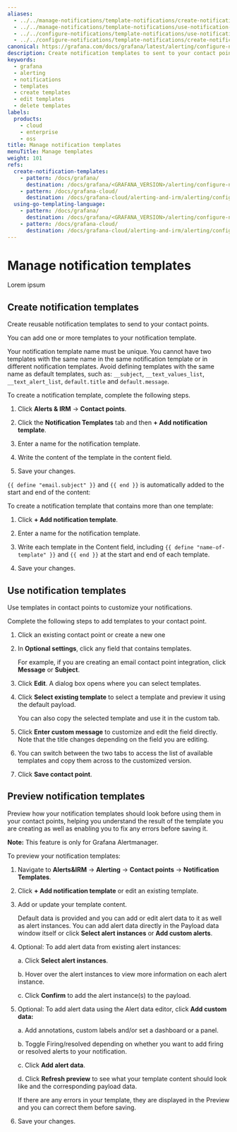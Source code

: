 ```yaml
---
aliases:
  - ../../manage-notifications/template-notifications/create-notification-templates/ # /docs/grafana/<GRAFANA_VERSION>/alerting/manage-notifications/template-notifications/create-notification-templates/
  - ../../manage-notifications/template-notifications/use-notification-templates/ # /docs/grafana/<GRAFANA_VERSION>/alerting/manage-notifications/template-notifications/use-notification-templates/
  - ../../configure-notifications/template-notifications/use-notification-templates/ # /docs/grafana/<GRAFANA_VERSION>/alerting/manage-notifications/template-notifications/use-notification-templates/
  - ../../configure-notifications/template-notifications/create-notification-templates/ # /docs/grafana/<GRAFANA_VERSION>/alerting/manage-notifications/template-notifications/create-notification-templates/
canonical: https://grafana.com/docs/grafana/latest/alerting/configure-notifications/template-notifications/manage-notification-templates/
description: Create notification templates to sent to your contact points
keywords:
  - grafana
  - alerting
  - notifications
  - templates
  - create templates
  - edit templates
  - delete templates
labels:
  products:
    - cloud
    - enterprise
    - oss
title: Manage notification templates
menuTitle: Manage templates
weight: 101
refs:
  create-notification-templates:
    - pattern: /docs/grafana/
      destination: /docs/grafana/<GRAFANA_VERSION>/alerting/configure-notifications/template-notifications/create-notification-templates/
    - pattern: /docs/grafana-cloud/
      destination: /docs/grafana-cloud/alerting-and-irm/alerting/configure-notifications/template-notifications/create-notification-templates/
  using-go-templating-language:
    - pattern: /docs/grafana/
      destination: /docs/grafana/<GRAFANA_VERSION>/alerting/configure-notifications/template-notifications/templating-language/
    - pattern: /docs/grafana-cloud/
      destination: /docs/grafana-cloud/alerting-and-irm/alerting/configure-notifications/template-notifications/templating-language/
---
```


# Manage notification templates

Lorem ipsum

## Create notification templates

Create reusable notification templates to send to your contact points.

You can add one or more templates to your notification template.

Your notification template name must be unique. You cannot have two templates with the same name in the same notification template or in different notification templates. Avoid defining templates with the same name as default templates, such as: `__subject`, `__text_values_list`, `__text_alert_list`, `default.title` and `default.message`.

To create a notification template, complete the following steps.

1. Click **Alerts & IRM** -> **Contact points**.
1. Click the **Notification Templates** tab and then **+ Add notification template**.

1. Enter a name for the notification template.

1. Write the content of the template in the content field.

1. Save your changes.

`{{ define "email.subject" }}` and `{{ end }}` is automatically added to the start and end of the content:

To create a notification template that contains more than one template:

1. Click **+ Add notification template**.

2. Enter a name for the notification template.

3. Write each template in the Content field, including `{{ define "name-of-template" }}` and `{{ end }}` at the start and end of each template.

4. Save your changes.

## Use notification templates

Use templates in contact points to customize your notifications.

Complete the following steps to add templates to your contact point.

1. Click an existing contact point or create a new one
1. In **Optional settings**, click any field that contains templates.

   For example, if you are creating an email contact point integration, click **Message** or **Subject**.

1. Click **Edit**.
   A dialog box opens where you can select templates.
1. Click **Select existing template** to select a template and preview it using the default payload.

   You can also copy the selected template and use it in the custom tab.

1. Click **Enter custom message** to customize and edit the field directly. Note that the title changes depending on the field you are editing.

1. You can switch between the two tabs to access the list of available templates and copy them across to the customized version.

1. Click **Save contact point**.

## Preview notification templates

Preview how your notification templates should look before using them in your contact points, helping you understand the result of the template you are creating as well as enabling you to fix any errors before saving it.

**Note:** This feature is only for Grafana Alertmanager.

To preview your notification templates:

1. Navigate to **Alerts&IRM** -> **Alerting** -> **Contact points** -> **Notification Templates**.
1. Click **+ Add notification template** or edit an existing template.
1. Add or update your template content.

   Default data is provided and you can add or edit alert data to it as well as alert instances. You can add alert data directly in the Payload data window itself or click **Select alert instances** or **Add custom alerts**.

1. Optional: To add alert data from existing alert instances:

   a. Click **Select alert instances**.

   b. Hover over the alert instances to view more information on each alert instance.

   c. Click **Confirm** to add the alert instance(s) to the payload.

1. Optional: To add alert data using the Alert data editor, click **Add custom data:**

   a. Add annotations, custom labels and/or set a dashboard or a panel.

   b. Toggle Firing/resolved depending on whether you want to add firing or resolved alerts to your notification.

   c. Click **Add alert data**.

   d. Click **Refresh preview** to see what your template content should look like and the corresponding payload data.

   If there are any errors in your template, they are displayed in the Preview and you can correct them before saving.

1. Save your changes.
